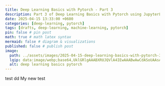 ```yaml
---
title: Deep Learning Basics with Pytorch - Part 3
description: Part 3 of Deep Learning Basics with Pytorch using JupyterLab
date: 2025-04-15 13:33:00 +0600
categories: [deep-learning, pytorch]
tags: [drafts, deep-learning, machine-learning, pytorch]
pin: false # pin post
math: true # math latex syntax
mermaid: false # diagram & visualizations
published: false # publish post
image:
  path: ../assets/images/2025-04-15-deep-learning-basics-with-pytorch-3/deep-learning-basics-pytorch-3.webp
  lqip: data:image/webp;base64,UklGRlgAAABXRUJQVlA4IEwAAABwAwCdASoUAAsAPzmGuVOvKSWisAgB4CcJYgC7ABrVtaXaUAAA/s223eqEQtu5aLze9cvsz5dljofVatWyga8Fj+WJp0M3kYLZAAAA
  alt: deep learning basics pytorch
---
```


test
dd
My new
test